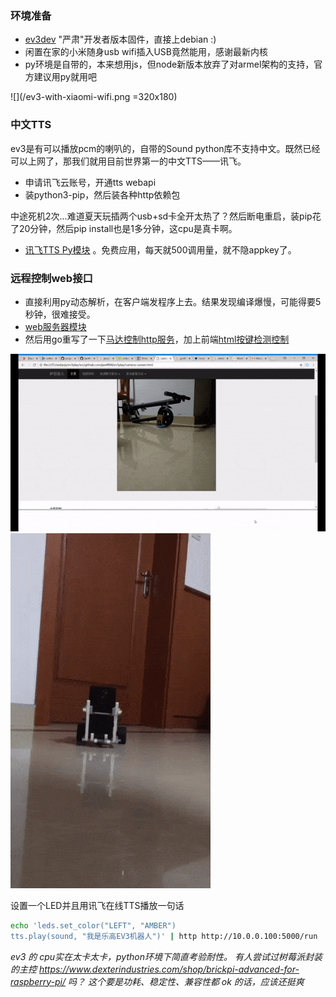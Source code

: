 ### 环境准备

* [ev3dev][1] "严肃"开发者版本固件，直接上debian :)
* 闲置在家的小米随身usb wifi插入USB竟然能用，感谢最新内核
* py环境是自带的，本来想用js，但node新版本放弃了对armel架构的支持，官方建议用py就用吧

![](/ev3-with-xiaomi-wifi.png =320x180)

### 中文TTS
 ev3是有可以播放pcm的喇叭的，自带的Sound python库不支持中文。既然已经可以上网了，那我们就用目前世界第一的中文TTS——讯飞。
 
 * 申请讯飞云账号，开通tts webapi
 * 装python3-pip，然后装各种http依赖包
 
 中途死机2次...难道夏天玩插两个usb+sd卡全开太热了？然后断电重启，装pip花了20分钟，然后pip install也是1多分钟，这cpu是真卡啊。
 
 * [讯飞TTS Py模块](XFOnlineTTS.py) 。免费应用，每天就500调用量，就不隐appkey了。

### 远程控制web接口

 * 直接利用py动态解析，在客户端发程序上去。结果发现编译爆慢，可能得要5秒钟，很难接受。
 * [web服务器模块](webServer.py)
 * 然后用go重写了一下[马达控制http服务](motor.go)，加上前端[html按键检测控制](controller.html)

 ![](/camera-runner-browser-view.gif)
 ![](/camera-runner-God-view.gif)

设置一个LED并且用讯飞在线TTS播放一句话

```bash
echo 'leds.set_color("LEFT", "AMBER")
tts.play(sound, "我是乐高EV3机器人")' | http http://10.0.0.100:5000/run
```

*ev3 的 cpu实在太卡太卡，python环境下简直考验耐性。 有人尝试过树莓派封装的主控 https://www.dexterindustries.com/shop/brickpi-advanced-for-raspberry-pi/ 吗？ 这个要是功耗、稳定性、兼容性都 ok 的话，应该还挺爽*

[1]: https://www.ev3dev.org/
[2]: https://github.com/ev3dev/ev3dev-buildscripts

